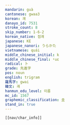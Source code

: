 ```yaml
---
mandarin: guà
cantonese: gwaa3
korean: 괘
danayo_id: 7531
stroke_count: 8
skip_number: 1-6-2
korean_native: 점괘
japanese: KE
japanese_nanori: うらかた
vietnamese: quái
middle_chinese_initial: k
middle_chinese_final: ˠuɛ
radical: 卜
grade: 先進字
pos: noun
english: trigram
羅馬字: gwai
韓文: 괘
hanmun_edu_level: 이름
mc_id: 1567
graphemic_classification: 圭
stand_in: true
---
```

```meta-bind-embed
[[nav/char_info]]
```